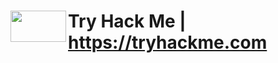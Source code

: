 # <img align="left" width="89" height="50" src="https://github.com/thehackingsage/TryHackMe/blob/master/TryHackMe.png"> Try Hack Me | https://tryhackme.com
